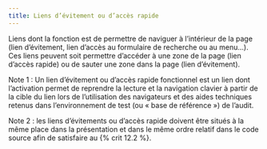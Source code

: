 ```yaml
---
title: Liens d’évitement ou d’accès rapide 
---
```


Liens dont la fonction est de permettre de naviguer à l’intérieur de la page
(lien d’évitement, lien d’accès au formulaire de recherche ou au menu…). Ces
liens peuvent soit permettre d’accéder à une zone de la page (lien d’accès
rapide) ou de sauter une zone dans la page (lien d’évitement).

Note 1 : Un lien d’évitement ou d’accès rapide fonctionnel est un lien dont
l’activation permet de reprendre la lecture et la navigation clavier à partir
de la cible du lien lors de l’utilisation des navigateurs et des aides
techniques retenus dans l’environnement de test (ou « base de référence ») de
l’audit.

Note 2 : les liens d’évitements ou d’accès rapide doivent être situés à la
même place dans la présentation et dans le même ordre relatif dans le code
source afin de satisfaire au {% crit 12.2 %}.

